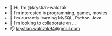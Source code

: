 - 👋 Hi, I’m @krystian-walczak
- 👀 I’m interested in programming, games, movies
- 🌱 I’m currently learning MySQL, Python, Java
- 💞️ I’m looking to collaborate on ...
- 📫 krystian.walczak94@gmail.com

<!---
krystian-walczak/krystian-walczak is a ✨ special ✨ repository because its `README.md` (this file) appears on your GitHub profile.
You can click the Preview link to take a look at your changes.
--->
